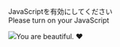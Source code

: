 JavaScriptを有効にしてください  
Please turn on your JavaScript

![](https://static.blahaj.zone/shonky/assets/transparent/Shonky.webp)You are beautiful. ❤️